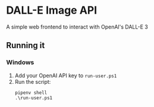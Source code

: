 # DALL-E Image API
A simple web frontend to interact with OpenAI's DALL-E 3

## Running it

### Windows
1. Add your OpenAI API key to `run-user.ps1`
2. Run the script:
    ```
    pipenv shell
    .\run-user.ps1
    ```
